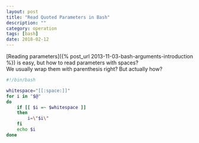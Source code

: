 ```yaml
---
layout: post
title: "Read Quoted Parameters in Bash"
description: ""
category: operation
tags: [bash]
date: 2018-02-12
---
```


[Reading parameters]({% post_url 2013-11-03-bash-arguments-introduction %}) is easy, but how to read parameters with spaces?  
We usually wrap them with parenthesis right? But actually how?  

```bash
#!/bin/bash

whitespace="[[:space:]]"
for i in "$@"
do
    if [[ $i =~ $whitespace ]]
    then
        i=\"$i\"
    fi
    echo $i
done
```
